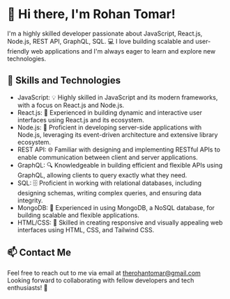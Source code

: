 # 👋 Hi there, I'm Rohan Tomar!

I'm a highly skilled developer passionate about JavaScript, React.js, Node.js, REST API, GraphQL, SQL. 💻 I love building scalable and user-friendly web applications and I'm always eager to learn and explore new technologies.

## 💪 Skills and Technologies


- JavaScript: 💡 Highly skilled in JavaScript and its modern frameworks, with a focus on React.js and Node.js.
- React.js: 🌟 Experienced in building dynamic and interactive user interfaces using React.js and its ecosystem.
- Node.js: 🚀 Proficient in developing server-side applications with Node.js, leveraging its event-driven architecture and extensive library ecosystem.
- REST API: 🌐 Familiar with designing and implementing RESTful APIs to enable communication between client and server applications.
- GraphQL: 🔍 Knowledgeable in building efficient and flexible APIs using GraphQL, allowing clients to query exactly what they need.
- SQL: 🗄️ Proficient in working with relational databases, including designing schemas, writing complex queries, and ensuring data integrity.
- MongoDB: 🍃 Experienced in using MongoDB, a NoSQL database, for building scalable and flexible applications.
- HTML/CSS: 🌈 Skilled in creating responsive and visually appealing web interfaces using HTML, CSS, and Tailwind CSS.

## 📫 Contact Me

Feel free to reach out to me via email at [therohantomar@gmail.com](mailto:therohantomar@gmail.com)  
Looking forward to collaborating with fellow developers and tech enthusiasts! 🤝
